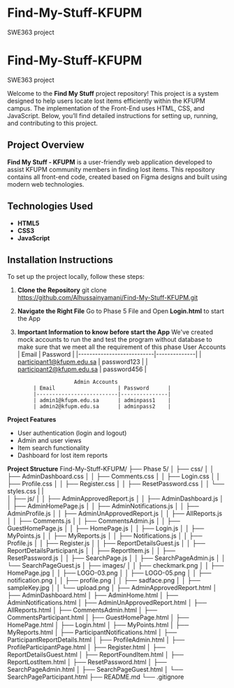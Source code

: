 # Find-My-Stuff-KFUPM
SWE363 project
# Find-My-Stuff-KFUPM
SWE363 project

Welcome to the **Find My Stuff** project repository!
This project is a system designed to help users locate lost items efficiently within the KFUPM campus. The implementation of the Front-End uses HTML, CSS, and JavaScript. Below, you’ll find detailed instructions for setting up, running, and contributing to this project.

## Project Overview
**Find My Stuff - KFUPM** is a user-friendly web application developed to assist KFUPM community members in finding lost items. This repository contains all front-end code, created based on Figma designs and built using modern web technologies.

## Technologies Used
- **HTML5**
- **CSS3**
- **JavaScript**

## Installation Instructions

To set up the project locally, follow these steps:

1. **Clone the Repository**
   git clone https://github.com/Alhussainyamani/Find-My-Stuff-KFUPM.git

2. **Navigate the Right File**
    Go to Phase 5 File and Open **Login.html** to start the App

3. **Important Information to know before start the App**
    We've created  mock accounts to run the and test the program without database to make sure that we meet all the requirement of this phase 
                         User Accounts
            | Email                     | Password     |
            |---------------------------|--------------|
            | participant1@kfupm.edu.sa | password123  |
            | participant2@kfupm.edu.sa | password456  |

                         Admin Accounts
            | Email                    | Password      |
            |--------------------------|---------------|
            | admin1@kfupm.edu.sa      | adminpass1    |
            | admin2@kfupm.edu.sa      | adminpass2    |

**Project Features**
- User authentication (login and logout)
- Admin and user views
- Item search functionality
- Dashboard for lost item reports

**Project Structure**
Find-My-Stuff-KFUPM/
├── Phase 5/
│   ├── css/
│   │   ├── AdminDashboard.css
│   │   ├── Comments.css
│   │   ├── Login.css
│   │   ├── Profile.css
│   │   ├── Register.css
│   │   ├── ResetPassword.css
│   │   └── styles.css
|   |   
│   ├── js/
│   │   ├── AdminApprovedReport.js
│   │   ├── AdminDashboard.js
│   │   ├── AdminHomePage.js
│   │   ├── AdminNotifications.js
│   │   ├── AdminProfile.js
│   │   ├── AdminUnApprovedReport.js
│   │   ├── AllReports.js
│   │   ├── Comments.js
│   │   ├── CommentsAdmin.js
│   │   ├── GuestHomePage.js
│   │   ├── HomePage.js
│   │   ├── Login.js
│   │   ├── MyPoints.js
│   │   ├── MyReports.js
│   │   ├── Notifications.js
│   │   ├── Profile.js
│   │   ├── Register.js
│   │   ├── ReportDetailsGuest.js
│   │   ├── ReportDetailsParticipant.js
│   │   ├── ReportItem.js
│   │   ├── ResetPassword.js
│   │   ├── SearchPage.js
│   │   ├── SearchPageAdmin.js
│   │   └── SearchPageGuest.js
│   ├── images/
│   │   ├── checkmark.png
│   │   ├── HomePage.jpg
│   │   ├── LOGO-03.png
│   │   ├── LOGO-05.png
│   │   ├── notification.png
│   │   ├── profile.png
│   │   ├── sadface.png
│   │   ├── sampleKey.jpg
│   │   └── upload.png
│   ├── AdminApprovedReport.html
│   ├── AdminDashboard.html
│   ├── AdminHome.html
│   ├── AdminNotifications.html
│   ├── AdminUnApprovedReport.html
│   ├── AllReports.html
│   ├── CommentsAdmin.html
│   ├── CommentsParticipant.html
│   ├── GuestHomePage.html
│   ├── HomePage.html
│   ├── Login.html
│   ├── MyPoints.html
│   ├── MyReports.html
│   ├── ParticipantNotifications.html
│   ├── ParticipantReportDetails.html
│   ├── ProfileAdmin.html
│   ├── ProfileParticipantPage.html
│   ├── Register.html
│   ├── ReportDetailsGuest.html
│   ├── ReportFoundItem.html
│   ├── ReportLostItem.html
│   ├── ResetPassword.html
│   ├── SearchPageAdmin.html
│   ├── SearchPageGuest.html
│   └── SearchPageParticipant.html
├── README.md
└── .gitignore

